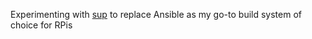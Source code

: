Experimenting with [sup](https://github.com/pressly/sup) to replace Ansible as my go-to build system of choice
for RPis
